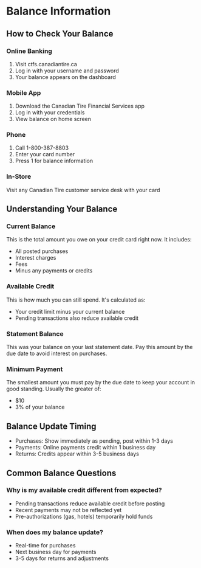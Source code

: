 # Balance Information

## How to Check Your Balance

### Online Banking
1. Visit ctfs.canadiantire.ca
2. Log in with your username and password
3. Your balance appears on the dashboard

### Mobile App
1. Download the Canadian Tire Financial Services app
2. Log in with your credentials
3. View balance on home screen

### Phone
1. Call 1-800-387-8803
2. Enter your card number
3. Press 1 for balance information

### In-Store
Visit any Canadian Tire customer service desk with your card

## Understanding Your Balance

### Current Balance
This is the total amount you owe on your credit card right now. It includes:
- All posted purchases
- Interest charges
- Fees
- Minus any payments or credits

### Available Credit
This is how much you can still spend. It's calculated as:
- Your credit limit minus your current balance
- Pending transactions also reduce available credit

### Statement Balance
This was your balance on your last statement date. Pay this amount by the due date to avoid interest on purchases.

### Minimum Payment
The smallest amount you must pay by the due date to keep your account in good standing. Usually the greater of:
- $10
- 3% of your balance

## Balance Update Timing
- Purchases: Show immediately as pending, post within 1-3 days
- Payments: Online payments credit within 1 business day
- Returns: Credits appear within 3-5 business days

## Common Balance Questions

### Why is my available credit different from expected?
- Pending transactions reduce available credit before posting
- Recent payments may not be reflected yet
- Pre-authorizations (gas, hotels) temporarily hold funds

### When does my balance update?
- Real-time for purchases
- Next business day for payments
- 3-5 days for returns and adjustments
